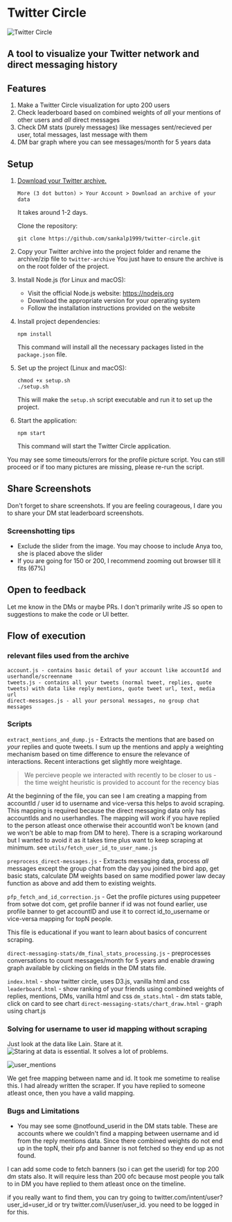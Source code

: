 # Twitter Circle


![Twitter Circle](static/twitter-circle.png)

## A tool to visualize your Twitter network and direct messaging history

## Features

1. Make a Twitter Circle visualization for upto 200 users
2. Check leaderboard based on combined weights of *all* your mentions of other users and *all* direct messages
3. Check DM stats (purely messages) like messages sent/recieved per user, total messages, last message with them
4. DM bar graph where you can see messages/month for 5 years data

## Setup

1. [Download your Twitter archive.](https://help.twitter.com/en/managing-your-account/how-to-download-your-x-archive) 

    `More (3 dot button) > Your Account > Download an archive of your data`

   It takes around 1-2 days.

    Clone the repository:
    ```
    git clone https://github.com/sankalp1999/twitter-circle.git
    ```

2.  Copy your Twitter archive into the project folder and rename the archive/zip file to `twitter-archive`
You just have to ensure the archive is on the root folder of the project.


3. Install Node.js (for Linux and macOS):
   - Visit the official Node.js website: https://nodejs.org
   - Download the appropriate version for your operating system
   - Follow the installation instructions provided on the website


4. Install project dependencies:
   ```
   npm install
   ```
   This command will install all the necessary packages listed in the `package.json` file.

5. Set up the project (Linux and macOS):
   ```
   chmod +x setup.sh
   ./setup.sh
   ```
   This will make the `setup.sh` script executable and run it to set up the project.


6. Start the application:
   ```
   npm start
   ```
   This command will start the Twitter Circle application.



You may see some timeouts/errors for the profile picture script. You can still proceed
or if too many pictures are missing, please re-run the script.

## Share Screenshots

Don't forget to share screenshots. If you are feeling courageous, I dare you to share your DM stat leaderboard screenshots.

### Screenshotting tips
- Exclude the slider from the image. You may choose to include Anya too, she is placed above the slider
- If you are going for 150 or 200, I recommend zooming out browser till it fits (67%)




## Open to feedback

Let me know in the DMs or maybe PRs. I don't primarily write JS so open to suggestions
to make the code or UI better.

## Flow of execution

### relevant files used from the archive 

```
account.js - contains basic detail of your account like accountId and userhandle/screenname 
tweets.js - contains all your tweets (normal tweet, replies, quote tweets) with data like reply mentions, quote tweet url, text, media url
direct-messages.js - all your personal messages, no group chat messages
```

### Scripts

`extract_mentions_and_dump.js` - Extracts the mentions that are based on *your* replies and quote tweets. I sum up
the mentions and apply a weighting mechanism based on time difference to ensure the relevance of interactions. Recent interactions
get slightly more weightage.

> We percieve people we interacted with recently to be closer to us - the time weight heuristic is provided to account
for the recency bias

At the beginning of the file, you can see I am creating a mapping from accountId / user id to username and vice-versa
this helps to avoid scraping. This mapping is required because the direct messaging data only has accountIds and no userhandles.
The mapping will work if you have replied to the person atleast once otherwise their accountId won't be known 
(and we won't be able to map from DM to here). There is a scraping workaround but I wanted to avoid it 
as it takes time plus want to keep scraping at minimum. see `utils/fetch_user_id_to_user_name.js`

`preprocess_direct-messages.js` - Extracts messaging data, process *all* messages except the group chat from the day you joined the bird app, get basic stats, calculate DM weights based on same modified power law decay function as above and add them to existing weights.

`pfp_fetch_and_id_correction.js` - Get the profile pictures using puppeteer from sotwe dot com, get profile banner
if id was not found earlier, use profile banner to get accountID and use it to correct id_to_username or vice-versa mapping for topN people. 

This file is educational if you want to learn about basics of concurrent scraping.

`direct-messaging-stats/dm_final_stats_processing.js` - preprocesses conversations to count messages/month for 5 years and enable drawing graph 
available by clicking on fields in the DM stats file.

`index.html` - show twitter circle, uses D3.js, vanilla html and css
`leaderboard.html` - show ranking of your friends using combined weights of replies, mentions, DMs, vanilla html and css
`dm_stats.html` - dm stats table, click on card to see chart
`direct-messaging-stats/chart_draw.html` - graph using chart.js


### Solving for username to user id mapping without scraping


Just look at the data like Lain. Stare at it.
![Staring at data is essential. It solves a lot of problems. ](static/image.png)

![user_mentions](static/user_example.png)

We get free mapping between name and id. It took me sometime to realise this. I had already written the scraper.
If you have replied to someone atleast once, then you have a valid mapping.


### Bugs and Limitations
- You may see some @notfound_userid in the DM stats table. These are accounts where we couldn't find a 
mapping between username and id from the reply mentions data. Since there combined weights do not end up
in the topN, their pfp and banner is not fetched so they end up as not found. 

I can add some code to fetch banners (so i can get the userid) for top 200 dm stats also. It will require less than 200 ofc
because most people you talk to in DM you have replied to them atleast once on the timeline.

if you really want to find them, you can try going to twitter.com/intent/user?user_id=user_id
or try twitter.com/i/user/user_id. you need to be logged in for this.
